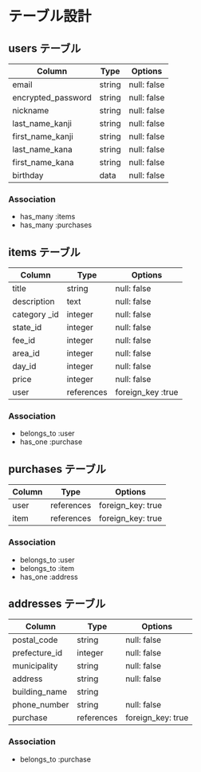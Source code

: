 # テーブル設計

## users テーブル

| Column             | Type    | Options     |
| ------------------ | ------- | ----------- |
| email              | string  | null: false |
| encrypted_password | string  | null: false |
| nickname           | string  | null: false |
| last_name_kanji    | string  | null: false |
| first_name_kanji   | string  | null: false |
| last_name_kana     | string  | null: false |
| first_name_kana    | string  | null: false |
| birthday           | data    | null: false |

### Association

- has_many :items
- has_many :purchases

## items テーブル

| Column       | Type       | Options           |
| ------------ | ---------- | ----------------- |
| title        | string     | null: false       |
| description  | text       | null: false       |
| category _id | integer    | null: false       |
| state_id     | integer    | null: false       |
| fee_id       | integer    | null: false       |
| area_id      | integer    | null: false       |
| day_id       | integer    | null: false       |
| price        | integer    | null: false       |
| user         | references | foreign_key :true |

### Association

- belongs_to :user
- has_one :purchase

## purchases テーブル

| Column | Type       | Options           |
| ------ | ---------- | ----------------- |
| user   | references | foreign_key: true |
| item   | references | foreign_key: true |

### Association

- belongs_to :user
- belongs_to :item
- has_one :address

## addresses テーブル

| Column        | Type       | Options           |
| ------------- | ---------- | ----------------- |
| postal_code   | string     | null: false       |
| prefecture_id | integer    | null: false       |
| municipality  | string     | null: false       |
| address       | string     | null: false       | 
| building_name | string     |                   |
| phone_number  | string     | null: false       |
| purchase      | references | foreign_key: true |

### Association

- belongs_to :purchase